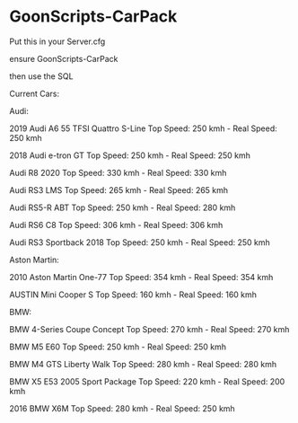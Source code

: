 # GoonScripts-CarPack


Put this in your Server.cfg

ensure GoonScripts-CarPack

then use the SQL

Current Cars:



Audi:



2019 Audi A6 55 TFSI Quattro S-Line                   Top Speed: 250 kmh - Real Speed: 250 kmh

2018 Audi e-tron GT                                   Top Speed: 250 kmh - Real Speed: 250 kmh

Audi R8 2020                                          Top Speed: 330 kmh - Real Speed: 330 kmh

Audi RS3 LMS                                          Top Speed: 265 kmh - Real Speed: 265 kmh

Audi RS5-R ABT                                        Top Speed: 250 kmh - Real Speed: 280 kmh

Audi RS6 C8                                           Top Speed: 306 kmh - Real Speed: 306 kmh

Audi RS3 Sportback 2018                               Top Speed: 250 kmh - Real Speed: 250 kmh



Aston Martin:



2010 Aston Martin One-77                              Top Speed: 354 kmh - Real Speed: 354 kmh

AUSTIN Mini Cooper S                                  Top Speed: 160 kmh - Real Speed: 160 kmh



BMW:



BMW 4-Series Coupe Concept                            Top Speed: 270 kmh - Real Speed: 270 kmh

BMW M5 E60                                            Top Speed: 250 kmh - Real Speed: 250 kmh

BMW M4 GTS Liberty Walk                               Top Speed: 280 kmh - Real Speed: 280 kmh

BMW X5 E53 2005 Sport Package                         Top Speed: 220 kmh - Real Speed: 200 kmh

2016 BMW X6M                                          Top Speed: 280 kmh - Real Speed: 250 kmh
